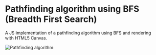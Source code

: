 # Pathfinding algorithm using BFS (Breadth First Search)

A JS implementation of a pathfinding algorithm using BFS and rendering with HTML5 Canvas.

![Pathfinding algorithm](https://github.com/adrianosferreira/pathfinding/blob/master/screenshot.png "Pathfinding algorithm")